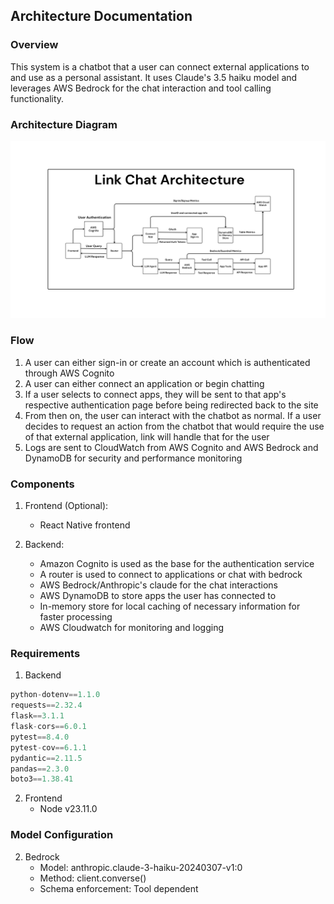 ## Architecture Documentation

### Overview
This system is a chatbot that a user can connect external applications to and use as a personal assistant. It uses Claude's 3.5 haiku model and leverages AWS Bedrock for the chat interaction and tool calling functionality.

### Architecture Diagram

![Architecture Diagram](./img/architecture_diagram.png)

### Flow
1. A user can either sign-in or create an account which is authenticated through AWS Cognito
2. A user can either connect an application or begin chatting
3. If a user selects to connect apps, they will be sent to that app's respective authentication page before being redirected back to the site
5. From then on, the user can interact with the chatbot as normal. If a user decides to request an action from the chatbot that would require the use of that external application, link will handle that for the user
6. Logs are sent to CloudWatch from AWS Cognito and AWS Bedrock and DynamoDB for security and performance monitoring 

### Components

1. Frontend (Optional): 
    - React Native frontend 

2. Backend:
    - Amazon Cognito is used as the base for the authentication service
    - A router is used to connect to applications or chat with bedrock
    - AWS Bedrock/Anthropic's claude for the chat interactions
    - AWS DynamoDB to store apps the user has connected to
    - In-memory store for local caching of necessary information for faster processing
    - AWS Cloudwatch for monitoring and logging

### Requirements

1. Backend
```python
python-dotenv==1.1.0
requests==2.32.4
flask==3.1.1
flask-cors==6.0.1
pytest==8.4.0
pytest-cov==6.1.1
pydantic==2.11.5
pandas==2.3.0
boto3==1.38.41
```

2. Frontend
    - Node v23.11.0

### Model Configuration

2. Bedrock
    - Model: anthropic.claude-3-haiku-20240307-v1:0
    - Method: client.converse()
    - Schema enforcement: Tool dependent